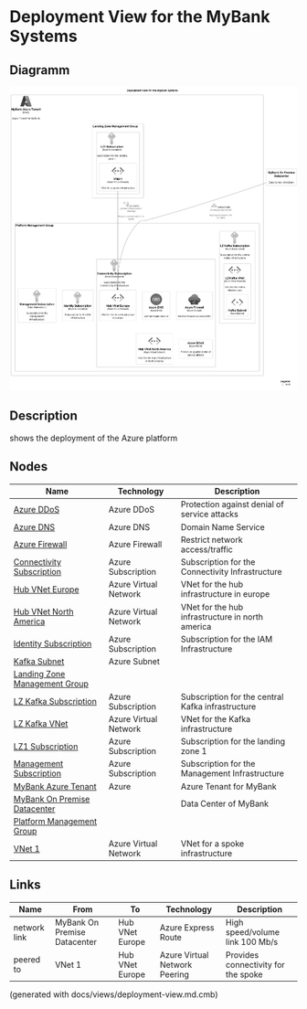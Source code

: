 # Deployment View for the MyBank Systems

## Diagramm
![Deployment View for the MyBank Systems](../mybank/deployment-view.png)

## Description
shows the deployment of the Azure platform

## Nodes
| Name | Technology | Description |
|---|---|---|
| [Azure DDoS](../mybank/it-management/azure/ddos-protection.md) | Azure DDoS | Protection against denial of service attacks |
| [Azure DNS](../mybank/it-management/azure/dns.md) | Azure DNS | Domain Name Service |
| [Azure Firewall](../mybank/it-management/azure/firewall.md) | Azure Firewall | Restrict network access/traffic |
| [Connectivity Subscription](../mybank/it-management/azure/connectivity-subscription.md) | Azure Subscription | Subscription for the Connectivity Infrastructure |
| [Hub VNet Europe](../mybank/it-management/azure/hub-vnet-europe.md) | Azure Virtual Network | VNet for the hub infrastructure in europe |
| [Hub VNet North America](../mybank/it-management/azure/hub-vnet-north-america.md) | Azure Virtual Network | VNet for the hub infrastructure in north america |
| [Identity Subscription](../mybank/it-management/azure/identity-subscription.md) | Azure Subscription | Subscription for the IAM Infrastructure |
| [Kafka Subnet](../mybank/it-management/azure/plz-kafka-subnet.md) | Azure Subnet |  |
| [Landing Zone Management Group](../mybank/it-management/azure/landing-zone-management-group.md) |  |  |
| [LZ Kafka Subscription](../mybank/it-management/azure/plz-kafka-subscription.md) | Azure Subscription | Subscription for the central Kafka infrastructure |
| [LZ Kafka VNet](../mybank/it-management/azure/plz-kafka-vnet.md) | Azure Virtual Network | VNet for the Kafka infrastructure |
| [LZ1 Subscription](../mybank/it-management/azure/alz1-subscription.md) | Azure Subscription | Subscription for the landing zone 1 |
| [Management Subscription](../mybank/it-management/azure/management-subscription.md) | Azure Subscription | Subscription for the Management Infrastructure |
| [MyBank Azure Tenant](../mybank/it-management/azure/mybank-tenant.md) | Azure | Azure Tenant for MyBank |
| [MyBank On Premise Datacenter](../mybank/it-management/onprem/data-center-europe.md) |  | Data Center of MyBank |
| [Platform Management Group](../mybank/it-management/azure/platform-management-group.md) |  |  |
| [VNet 1](../mybank/it-management/azure/alz1-vnet1.md) | Azure Virtual Network | VNet for a spoke infrastructure |

## Links
| Name | From | To | Technology | Description |
|---|---|---|---|---|
| network link | MyBank On Premise Datacenter | Hub VNet Europe | Azure Express Route | High speed/volume link 100 Mb/s |
| peered to | VNet 1 | Hub VNet Europe | Azure Virtual Network Peering | Provides connectivity for the spoke |


(generated with docs/views/deployment-view.md.cmb)
